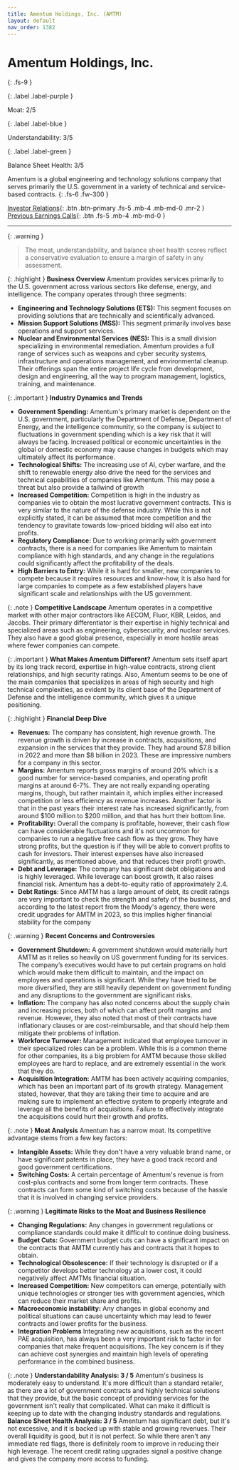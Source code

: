 ```yaml
---
title: Amentum Holdings, Inc. (AMTM)
layout: default
nav_order: 1382
---
```


# Amentum Holdings, Inc.
{: .fs-9 }

{: .label .label-purple }

Moat: 2/5

{: .label .label-blue }

Understandability: 3/5

{: .label .label-green }

Balance Sheet Health: 3/5

Amentum is a global engineering and technology solutions company that serves primarily the U.S. government in a variety of technical and service-based contracts.
{: .fs-6 .fw-300 }

[Investor Relations](https://www.google.com/search?q=AMTM+investor+relations){: .btn .btn-primary .fs-5 .mb-4 .mb-md-0 .mr-2 }
[Previous Earnings Calls](https://discountingcashflows.com/company/AMTM/transcripts/){: .btn .fs-5 .mb-4 .mb-md-0 }

---

{: .warning }
>The moat, understandability, and balance sheet health scores reflect a conservative evaluation to ensure a margin of safety in any assessment.



{: .highlight }
**Business Overview**
Amentum provides services primarily to the U.S. government across various sectors like defense, energy, and intelligence. The company operates through three segments:
*  **Engineering and Technology Solutions (ETS):**  This segment focuses on providing solutions that are technically and scientifically advanced. 
*  **Mission Support Solutions (MSS):**  This segment primarily involves base operations and support services.
*  **Nuclear and Environmental Services (NES):** This is a small division specializing in environmental remediation.
Amentum provides a full range of services such as weapons and cyber security systems, infrastructure and operations management, and environmental cleanup. Their offerings span the entire project life cycle from development, design and engineering, all the way to program management, logistics, training, and maintenance.

{: .important }
**Industry Dynamics and Trends**
*   **Government Spending:** Amentum's primary market is dependent on the U.S. government, particularly the Department of Defense, Department of Energy, and the intelligence community, so the company is subject to fluctuations in government spending which is a key risk that it will always be facing. Increased political or economic uncertainties in the global or domestic economy may cause changes in budgets which may ultimately affect its performance.
*   **Technological Shifts:** The increasing use of AI, cyber warfare, and the shift to renewable energy also drive the need for the services and technical capabilities of companies like Amentum. This may pose a threat but also provide a tailwind of growth
*   **Increased Competition:** Competition is high in the industry as companies vie to obtain the most lucrative government contracts. This is very similar to the nature of the defense industry. While this is not explicitly stated, it can be assumed that more competition and the tendency to gravitate towards low-priced bidding will also eat into profits.
*   **Regulatory Compliance:** Due to working primarily with government contracts, there is a need for companies like Amentum to maintain compliance with high standards, and any change in the regulations could significantly affect the profitability of the deals.
*   **High Barriers to Entry:** While it is hard for smaller, new companies to compete because it requires resources and know-how, it is also hard for large companies to compete as a few established players have significant scale and relationships with the US government.

{: .note }
**Competitive Landscape**
Amentum operates in a competitive market with other major contractors like AECOM, Fluor, KBR, Leidos, and Jacobs. Their primary differentiator is their expertise in highly technical and specialized areas such as engineering, cybersecurity, and nuclear services. They also have a good global presence, especially in more hostile areas where fewer companies can compete.

{: .important }
**What Makes Amentum Different?**
Amentum sets itself apart by its long track record, expertise in high-value contracts, strong client relationships, and high security ratings. Also, Amentum seems to be one of the main companies that specializes in areas of high security and high technical complexities, as evident by its client base of the Department of Defense and the intelligence community, which gives it a unique positioning.

{: .highlight }
**Financial Deep Dive**
*   **Revenues:** The company has consistent, high revenue growth. The revenue growth is driven by increase in contracts, acquisitions, and expansion in the services that they provide. They had around $7.8 billion in 2022 and more than $8 billion in 2023. These are impressive numbers for a company in this sector.
*   **Margins:** Amentum reports gross margins of around 20% which is a good number for service-based companies, and operating profit margins at around 6-7%. They are not really expanding operating margins, though, but rather maintain it, which implies either increased competition or less efficiency as revenue increases. Another factor is that in the past years their interest rate has increased significantly, from around $100 million to $200 million, and that has hurt their bottom line.
*   **Profitability:** Overall the company is profitable, however, their cash flow can have considerable fluctuations and it's not uncommon for companies to run a negative free cash flow as they grow. They have strong profits, but the question is if they will be able to convert profits to cash for investors. Their interest expenses have also increased significantly, as mentioned above, and that reduces their profit growth.
*   **Debt and Leverage:** The company has significant debt obligations and is highly leveraged. While leverage can boost growth, it also raises financial risk. Amentum has a debt-to-equity ratio of approximately 2.4.
*    **Debt Ratings**: Since AMTM has a large amount of debt, its credit ratings are very important to check the strength and safety of the business, and according to the latest report from the Moody's agency, there were credit upgrades for AMTM in 2023, so this implies higher financial stability for the company

{: .warning }
**Recent Concerns and Controversies**
*    **Government Shutdown:**  A government shutdown would materially hurt AMTM as it relies so heavily on US government funding for its services. The company’s executives would have to put certain programs on hold which would make them difficult to maintain, and the impact on employees and operations is significant. While they have tried to be more diversified, they are still heavily dependent on government funding and any disruptions to the government are significant risks.
*  **Inflation:** The company has also noted concerns about the supply chain and increasing prices, both of which can affect profit margins and revenue. However, they also noted that most of their contracts have inflationary clauses or are cost-reimbursable, and that should help them mitigate their problems of inflation.
*   **Workforce Turnover:** Management indicated that employee turnover in their specialized roles can be a problem. While this is a common theme for other companies, its a big problem for AMTM because those skilled employees are hard to replace, and are extremely essential in the work that they do.
*   **Acquisition Integration:** AMTM has been actively acquiring companies, which has been an important part of its growth strategy. Management stated, however, that they are taking their time to acquire and are making sure to implement an effective system to properly integrate and leverage all the benefits of acquisitions. Failure to effectively integrate the acquisitions could hurt their growth and profits.

{: .note }
**Moat Analysis**
Amentum has a narrow moat. Its competitive advantage stems from a few key factors:
*   **Intangible Assets:** While they don't have a very valuable brand name, or have significant patents in place, they have a good track record and good government certifications.
*  **Switching Costs:** A certain percentage of Amentum's revenue is from cost-plus contracts and some from longer term contracts. These contracts can form some kind of switching costs because of the hassle that it is involved in changing service providers.

{: .warning }
**Legitimate Risks to the Moat and Business Resilience**
*   **Changing Regulations:** Any changes in government regulations or compliance standards could make it difficult to continue doing business.
*   **Budget Cuts:** Government budget cuts can have a significant impact on the contracts that AMTM currently has and contracts that it hopes to obtain.
*  **Technological Obsolescence:** If their technology is disrupted or if a competitor develops better technology at a lower cost, it could negatively affect AMTMs financial situation.
*   **Increased Competition:** New competitors can emerge, potentially with unique technologies or stronger ties with government agencies, which can reduce their market share and profits.
*   **Macroeconomic instability:** Any changes in global economy and political situations can cause uncertainty which may lead to fewer contracts and lower profits for the business.
*  **Integration Problems** Integrating new acquisitions, such as the recent PAE acquisition, has always been a very important risk to factor in for companies that make frequent acquisitions. The key concern is if they can achieve cost synergies and maintain high levels of operating performance in the combined business.

{: .note }
**Understandability Analysis: 3 / 5**
Amentum's business is moderately easy to understand. It's more difficult than a standard retailer, as there are a lot of government contracts and highly technical solutions that they provide, but the basic concept of providing services for the government isn't really that complicated. What can make it difficult is keeping up to date with the changing industry standards and regulations.
**Balance Sheet Health Analysis: 3 / 5**
Amentum has significant debt, but it's not excessive, and it is backed up with stable and growing revenues. Their overall liquidity is good, but it is not perfect. So while there aren't any immediate red flags, there is definitely room to improve in reducing their high leverage. The recent credit rating upgrades signal a positive change and gives the company more access to funding.


